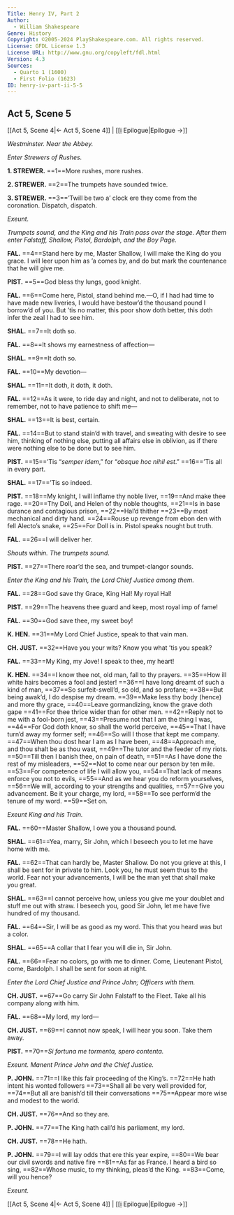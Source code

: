 ```yaml
---
Title: Henry IV, Part 2
Author: 
  - William Shakespeare
Genre: History
Copyright: ©2005-2024 PlayShakespeare.com. All rights reserved.
License: GFDL License 1.3
License URL: http://www.gnu.org/copyleft/fdl.html
Version: 4.3
Sources:
  - Quarto 1 (1600)
  - First Folio (1623)
ID: henry-iv-part-ii-5-5
---
```


## Act 5, Scene 5
[[Act 5, Scene 4|← Act 5, Scene 4]] | [[ị Epilogue|Epilogue →]]

*Westminster. Near the Abbey.*

*Enter Strewers of Rushes.*

**1. STREWER.**
==1==More rushes, more rushes.

**2. STREWER.**
==2==The trumpets have sounded twice.

**3. STREWER.**
==3==’Twill be two a’ clock ere they come from the coronation. Dispatch, dispatch.

*Exeunt.*

*Trumpets sound, and the King and his Train pass over the stage. After them enter Falstaff, Shallow, Pistol, Bardolph, and the Boy Page.*

**FAL.**
==4==Stand here by me, Master Shallow, I will make the King do you grace. I will leer upon him as ’a comes by, and do but mark the countenance that he will give me.

**PIST.**
==5==God bless thy lungs, good knight.

**FAL.**
==6==Come here, Pistol, stand behind me.—O, if I had had time to have made new liveries, I would have bestow’d the thousand pound I borrow’d of you. But ’tis no matter, this poor show doth better, this doth infer the zeal I had to see him.

**SHAL.**
==7==It doth so.

**FAL.**
==8==It shows my earnestness of affection⁠—

**SHAL.**
==9==It doth so.

**FAL.**
==10==My devotion⁠—

**SHAL.**
==11==It doth, it doth, it doth.

**FAL.**
==12==As it were, to ride day and night, and not to deliberate, not to remember, not to have patience to shift me⁠—

**SHAL.**
==13==It is best, certain.

**FAL.**
==14==But to stand stain’d with travel, and sweating with desire to see him, thinking of nothing else, putting all affairs else in oblivion, as if there were nothing else to be done but to see him.

**PIST.**
==15==’Tis “*semper idem*,” for “*obsque hoc nihil est*.”
==16==’Tis all in every part.

**SHAL.**
==17==’Tis so indeed.

**PIST.**
==18==My knight, I will inflame thy noble liver,
==19==And make thee rage.
==20==Thy Doll, and Helen of thy noble thoughts,
==21==Is in base durance and contagious prison,
==22==Hal’d thither
==23==By most mechanical and dirty hand.
==24==Rouse up revenge from ebon den with fell Alecto’s snake,
==25==For Doll is in. Pistol speaks nought but truth.

**FAL.**
==26==I will deliver her.

*Shouts within. The trumpets sound.*

**PIST.**
==27==There roar’d the sea, and trumpet-clangor sounds.

*Enter the King and his Train, the Lord Chief Justice among them.*

**FAL.**
==28==God save thy Grace, King Hal! My royal Hal!

**PIST.**
==29==The heavens thee guard and keep, most royal imp of fame!

**FAL.**
==30==God save thee, my sweet boy!

**K. HEN.**
==31==My Lord Chief Justice, speak to that vain man.

**CH. JUST.**
==32==Have you your wits? Know you what ’tis you speak?

**FAL.**
==33==My King, my Jove! I speak to thee, my heart!

**K. HEN.**
==34==I know thee not, old man, fall to thy prayers.
==35==How ill white hairs becomes a fool and jester!
==36==I have long dreamt of such a kind of man,
==37==So surfeit-swell’d, so old, and so profane;
==38==But being awak’d, I do despise my dream.
==39==Make less thy body (hence) and more thy grace,
==40==Leave gormandizing, know the grave doth gape
==41==For thee thrice wider than for other men.
==42==Reply not to me with a fool-born jest,
==43==Presume not that I am the thing I was,
==44==For God doth know, so shall the world perceive,
==45==That I have turn’d away my former self;
==46==So will I those that kept me company.
==47==When thou dost hear I am as I have been,
==48==Approach me, and thou shalt be as thou wast,
==49==The tutor and the feeder of my riots.
==50==Till then I banish thee, on pain of death,
==51==As I have done the rest of my misleaders,
==52==Not to come near our person by ten mile.
==53==For competence of life I will allow you,
==54==That lack of means enforce you not to evils,
==55==And as we hear you do reform yourselves,
==56==We will, according to your strengths and qualities,
==57==Give you advancement. Be it your charge, my lord,
==58==To see perform’d the tenure of my word.
==59==Set on.

*Exeunt King and his Train.*

**FAL.**
==60==Master Shallow, I owe you a thousand pound.

**SHAL.**
==61==Yea, marry, Sir John, which I beseech you to let me have home with me.

**FAL.**
==62==That can hardly be, Master Shallow. Do not you grieve at this, I shall be sent for in private to him. Look you, he must seem thus to the world. Fear not your advancements, I will be the man yet that shall make you great.

**SHAL.**
==63==I cannot perceive how, unless you give me your doublet and stuff me out with straw. I beseech you, good Sir John, let me have five hundred of my thousand.

**FAL.**
==64==Sir, I will be as good as my word. This that you heard was but a color.

**SHAL.**
==65==A collar that I fear you will die in, Sir John.

**FAL.**
==66==Fear no colors, go with me to dinner. Come, Lieutenant Pistol, come, Bardolph. I shall be sent for soon at night.

*Enter the Lord Chief Justice and Prince John; Officers with them.*

**CH. JUST.**
==67==Go carry Sir John Falstaff to the Fleet. Take all his company along with him.

**FAL.**
==68==My lord, my lord⁠—

**CH. JUST.**
==69==I cannot now speak, I will hear you soon. Take them away.

**PIST.**
==70==*Si fortuna me tormenta, spero contenta.*

*Exeunt. Manent Prince John and the Chief Justice.*

**P. JOHN.**
==71==I like this fair proceeding of the King’s.
==72==He hath intent his wonted followers
==73==Shall all be very well provided for,
==74==But all are banish’d till their conversations
==75==Appear more wise and modest to the world.

**CH. JUST.**
==76==And so they are.

**P. JOHN.**
==77==The King hath call’d his parliament, my lord.

**CH. JUST.**
==78==He hath.

**P. JOHN.**
==79==I will lay odds that ere this year expire,
==80==We bear our civil swords and native fire
==81==As far as France. I heard a bird so sing,
==82==Whose music, to my thinking, pleas’d the King.
==83==Come, will you hence?

*Exeunt.*

[[Act 5, Scene 4|← Act 5, Scene 4]] | [[ị Epilogue|Epilogue →]]